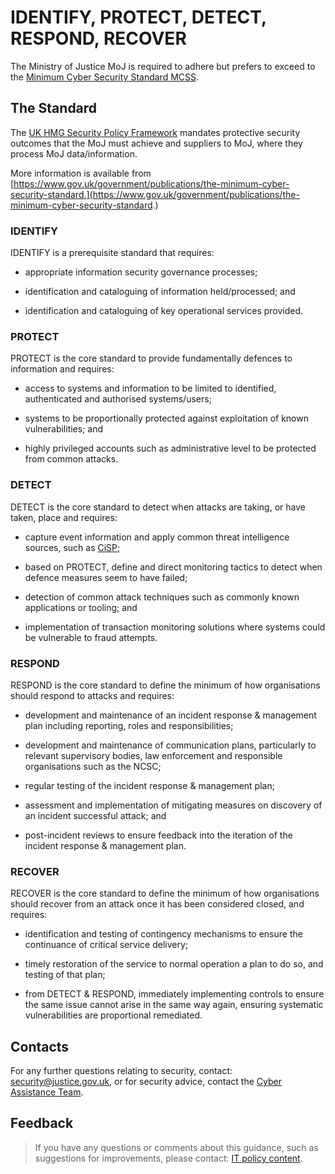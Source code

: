 # IDENTIFY, PROTECT, DETECT, RESPOND, RECOVER

The Ministry of Justice MoJ is required to adhere but prefers to exceed to the [Minimum Cyber Security Standard MCSS](https://www.gov.uk/government/publications/the-minimum-cyber-security-standard).

<a id="the-standard"></a>
## The Standard

The [UK HMG Security Policy Framework](https://www.gov.uk/government/publications/security-policy-framework) mandates protective security outcomes that the MoJ must achieve and suppliers to MoJ, where they process MoJ data/information.

More information is available from [https://www.gov.uk/government/publications/the-minimum-cyber-security-standard.](https://www.gov.uk/government/publications/the-minimum-cyber-security-standard.)

<a id="identify"></a>
### IDENTIFY

IDENTIFY is a prerequisite standard that requires:

-   appropriate information security governance processes;

-   identification and cataloguing of information held/processed; and

-   identification and cataloguing of key operational services provided.


<a id="protect"></a>
### PROTECT

PROTECT is the core standard to provide fundamentally defences to information and requires:

-   access to systems and information to be limited to identified, authenticated and authorised systems/users;

-   systems to be proportionally protected against exploitation of known vulnerabilities; and

-   highly privileged accounts such as administrative level to be protected from common attacks.


<a id="detect"></a>
### DETECT

DETECT is the core standard to detect when attacks are taking, or have taken, place and requires:

-   capture event information and apply common threat intelligence sources, such as [CiSP](https://www.ncsc.gov.uk/cisp);

-   based on PROTECT, define and direct monitoring tactics to detect when defence measures seem to have failed;

-   detection of common attack techniques such as commonly known applications or tooling; and

-   implementation of transaction monitoring solutions where systems could be vulnerable to fraud attempts.


<a id="respond"></a>
### RESPOND

RESPOND is the core standard to define the minimum of how organisations should respond to attacks and requires:

-   development and maintenance of an incident response & management plan including reporting, roles and responsibilities;

-   development and maintenance of communication plans, particularly to relevant supervisory bodies, law enforcement and responsible organisations such as the NCSC;

-   regular testing of the incident response & management plan;

-   assessment and implementation of mitigating measures on discovery of an incident successful attack; and

-   post-incident reviews to ensure feedback into the iteration of the incident response & management plan.


<a id="recover"></a>
### RECOVER

RECOVER is the core standard to define the minimum of how organisations should recover from an attack once it has been considered closed, and requires:

-   identification and testing of contingency mechanisms to ensure the continuance of critical service delivery;

-   timely restoration of the service to normal operation a plan to do so, and testing of that plan;

-   from DETECT & RESPOND, immediately implementing controls to ensure the same issue cannot arise in the same way again, ensuring systematic vulnerabilities are proportional remediated.


<a id="contacts"></a>
## Contacts

For any further questions relating to security, contact: [security@justice.gov.uk](mailto:security@justice.gov.uk), or for security advice, contact the [Cyber Assistance Team](mailto:CyberConsultancy@digital.justice.gov.uk).

<a id="feedback"></a>
## Feedback

> If you have any questions or comments about this guidance, such as suggestions for improvements, please contact: [IT policy content](mailto:itpolicycontent@digital.justice.gov.uk).

